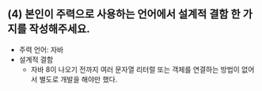 
## (4) 본인이 주력으로 사용하는 언어에서 설계적 결함 한 가지를 작성해주세요.

- 주력 언어: 자바
- 설계적 결함
    - 자바 8이 나오기 전까지 여러 문자열 리터럴 또는 객체를 연결하는 방법이 없어서 별도로 개발을 해야만 했다. 